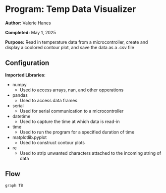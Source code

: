 # Program: Temp Data Visualizer

**Author:**  Valerie Hanes

**Completed:** May 1, 2025

**Purpose:**
Read in temperature data from a microcontroller, 
create and display a coolored contour plot, and 
save the data as a .csv file

## Configuration

**Imported Libraries:**

* numpy 
  * Used to access arrays, nan, and other opperations
* pandas
  * Used to access data frames
* serial
  * Used for serial communication to a microcontroller
* datetime
  * Used to capture the time at which data is read-in
* time
  * Used to run the program for a specified duration of time
* matplotlib.pyplot
  * Used to construct contour plots
* re
  * Used to strip unwanted characters attached to the incoming string of data

## Flow
```mermaid
graph TB


